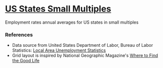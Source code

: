 # [US States Small Multiples](https://zhenmao.github.io/us-states-small-multiples/)

Employment rates annual averages for US states in small multiples

### References

- Data source from United States Department of Labor, Bureau of Labor Statistics: [Local Area Unemployment Statistics](https://www.bls.gov/lau/tables.htm)
- Grid layout is inspired by National Geographic Magazine's [Where to Find the Good Life](https://www.nationalgeographic.com/magazine/2017/11/where-to-find-the-good-life/)
